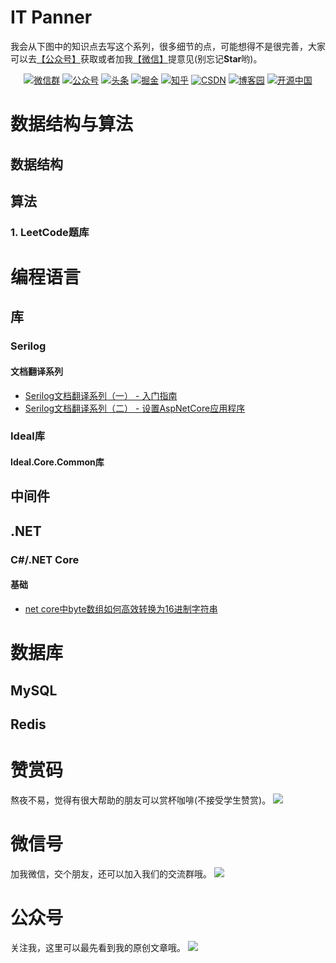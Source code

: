 ﻿# IT Panner

我会从下图中的知识点去写这个系列，很多细节的点，可能想得不是很完善，大家可以去[【公众号】](#公众号)获取或者加我[【微信】](#微信)提意见(别忘记**Star**哟)。


<p align="center">
  <a href="#微信"><img src="https://img.shields.io/badge/weChat-微信群-blue.svg" alt="微信群"></a>
  <a href="#公众号"><img src="https://img.shields.io/badge/公众号-IT规划师-lightgrey.svg" alt="公众号"></a>
  <a href="https://www.toutiao.com/c/user/token/MS4wLjABAAAAglpgOCuXZXXyifatKX4HTiUdge6AS_TLNucazVkphrg/"><img src="https://img.shields.io/badge/toutiao-头条-9cf" alt="头条"></a>
  <a href="https://juejin.im/user/2330620383998413"><img src="https://img.shields.io/badge/juejin-掘金-blue.svg" alt="掘金"></a>
  <a href="https://www.zhihu.com/people/hugogoos"><img src="https://img.shields.io/badge/zhihu-知乎-informational" alt="知乎"></a>
  <a href="https://me.csdn.net/zhulianfang1991"><img src="https://img.shields.io/badge/csdn-CSDN-red.svg" alt="CSDN"></a>
  <a href="https://www.cnblogs.com/hugogoos"><img src="https://img.shields.io/badge/cnblogs-博客园-important.svg" alt="博客园"></a>
  <a href="https://my.oschina.net/u/4767676"><img src="https://img.shields.io/badge/oschina-开源中国-green" alt="开源中国"></a>
</p>

# 数据结构与算法

## 数据结构  

## 算法  
### 1. LeetCode题库
   
# 编程语言

## 库
### Serilog
#### 文档翻译系列
  - [Serilog文档翻译系列（一） - 入门指南](https://mp.weixin.qq.com/s/iWa34SeJTNxDk2wL1WhfQQ)
  - [Serilog文档翻译系列（二） - 设置AspNetCore应用程序](https://mp.weixin.qq.com/s/ciUS9ye5E8eqQsDP1v-LIA)
### Ideal库
#### Ideal.Core.Common库

## 中间件
## .NET
### C#/.NET Core
#### 基础
  - [net core中byte数组如何高效转换为16进制字符串](https://mp.weixin.qq.com/s/U-2nkoQ80x_ehS6KDRWLgg)


# 数据库
## MySQL

## Redis




# 赞赏码

熬夜不易，觉得有很大帮助的朋友可以赏杯咖啡(不接受学生赞赏)。
![](https://gitee.com/hugogoos/Planner/raw/master/images/tip_code.jpg)

# 微信号

加我微信，交个朋友，还可以加入我们的交流群哦。
<a name="微信"></a>
![](https://gitee.com/hugogoos/Planner/raw/master/images/wechat.jpg)

# 公众号

关注我，这里可以最先看到我的原创文章哦。
<a name="公众号"></a>
![](https://gitee.com/hugogoos/Planner/raw/master/images/public_account.png)

